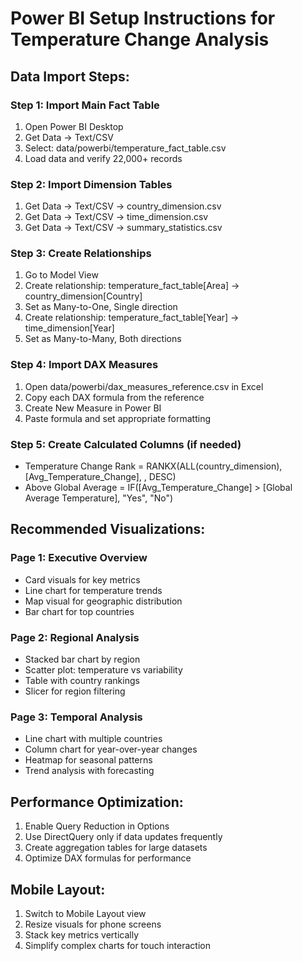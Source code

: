 
# Power BI Setup Instructions for Temperature Change Analysis

## Data Import Steps:

### Step 1: Import Main Fact Table
1. Open Power BI Desktop
2. Get Data → Text/CSV
3. Select: data/powerbi/temperature_fact_table.csv
4. Load data and verify 22,000+ records

### Step 2: Import Dimension Tables
1. Get Data → Text/CSV → country_dimension.csv
2. Get Data → Text/CSV → time_dimension.csv
3. Get Data → Text/CSV → summary_statistics.csv

### Step 3: Create Relationships
1. Go to Model View
2. Create relationship: temperature_fact_table[Area] → country_dimension[Country]
3. Set as Many-to-One, Single direction
4. Create relationship: temperature_fact_table[Year] → time_dimension[Year]
5. Set as Many-to-Many, Both directions

### Step 4: Import DAX Measures
1. Open data/powerbi/dax_measures_reference.csv in Excel
2. Copy each DAX formula from the reference
3. Create New Measure in Power BI
4. Paste formula and set appropriate formatting

### Step 5: Create Calculated Columns (if needed)
- Temperature Change Rank = RANKX(ALL(country_dimension), [Avg_Temperature_Change], , DESC)
- Above Global Average = IF([Avg_Temperature_Change] > [Global Average Temperature], "Yes", "No")

## Recommended Visualizations:

### Page 1: Executive Overview
- Card visuals for key metrics
- Line chart for temperature trends
- Map visual for geographic distribution
- Bar chart for top countries

### Page 2: Regional Analysis
- Stacked bar chart by region
- Scatter plot: temperature vs variability
- Table with country rankings
- Slicer for region filtering

### Page 3: Temporal Analysis
- Line chart with multiple countries
- Column chart for year-over-year changes
- Heatmap for seasonal patterns
- Trend analysis with forecasting

## Performance Optimization:
1. Enable Query Reduction in Options
2. Use DirectQuery only if data updates frequently
3. Create aggregation tables for large datasets
4. Optimize DAX formulas for performance

## Mobile Layout:
1. Switch to Mobile Layout view
2. Resize visuals for phone screens
3. Stack key metrics vertically
4. Simplify complex charts for touch interaction
